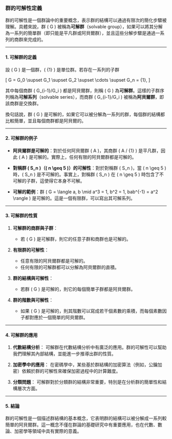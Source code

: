 ### **群的可解性定義**

群的可解性是一個群論中的重要概念，表示群的結構可以通過有限次的簡化步驟被理解。具體來說，群 \( G \) 被稱為**可解群**（solvable group），如果可以將其分解為一系列的簡單群（即只能是平凡群或阿貝爾群），並且這些分解步驟是通過一系列的商群來完成的。

---

#### **1. 可解群的定義**

設 \( G \) 是一個群，\( \{1\} \) 是單位群。若存在一系列的子群

\[
G = G_0 \supset G_1 \supset G_2 \supset \cdots \supset G_n = \{1\},
\]

其中每個商群 \( G_{i-1}/G_i \) 都是阿貝爾群，則稱 \( G \) 為**可解群**。這樣的子群序列稱為**可解系列**（solvable series），而商群 \( G_{i-1}/G_i \) 被稱為**阿貝爾群**，即該商群是交換群。

換句話說，群 \( G \) 是可解的，如果它可以被分解為一系列的群，每個群的結構都比較簡單，並且每個商群都是阿貝爾的。

---

#### **2. 可解群的例子**

- **阿貝爾群是可解的**：對於任何阿貝爾群 \( A \)，其商群 \( A / \{1\} \) 是平凡群，因此 \( A \) 是可解的。實際上，任何有限的阿貝爾群都是可解的。
  
- **對稱群 \( S_n \)（\( n \geq 5 \)）的可解性**：對於對稱群 \( S_n \)，當 \( n \geq 5 \) 時，\( S_n \) 是不可解的。事實上，對稱群 \( S_n \) 在 \( n \geq 5 \) 時包含了不可解的子群，這使得它本身不可解。

- **可解的範例**：群 \( G = \langle a, b \mid a^3 = 1, b^2 = 1, bab^{-1} = a^2 \rangle \) 是可解的。這是一個有限群，可以寫出其可解系列。

---

#### **3. 可解群的性質**

1. **可解群的商群與子群**：
   - 若 \( G \) 是可解群，則它的任意子群和商群也是可解的。
   
2. **有限群的可解性**：
   - 任意有限的阿貝爾群都是可解的。
   - 任何有限的可解群都可以分解為阿貝爾群的直積。
   
3. **群的結構與可解性**：
   - 若群 \( G \) 是可解的，則它的每個簡單子群都是阿貝爾群。

4. **群的階數與可解性**：
   - 如果 \( G \) 是可解的，則其階數可以寫成若干個素數的乘積，而每個素數因子都對應於一個簡單的阿貝爾群。

---

#### **4. 可解群的應用**

1. **代數結構分析**：
   可解群在代數結構分析中有廣泛的應用。群的可解性可以幫助我們理解其內部結構，並能進一步推導出群的性質。

2. **加密學中的應用**：
   在密碼學中，某些基於群結構的加密算法（例如，公鑰加密）依賴於群的可解性來確保加密過程中的計算難度。

3. **分類問題**：
   可解群對於分類群的結構非常重要，特別是在分析群的簡單性和結構層次方面。

---

#### **5. 結論**

群的可解性是一個描述群結構的基本概念，它表明群的結構可以被分解成一系列較簡單的阿貝爾群。這一概念不僅在群論的基礎研究中有重要應用，也在代數、數論、加密學等領域中具有實際的意義。